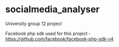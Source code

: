 # socialmedia_analyser
University group 12 project

Facebook php sdk used for this project - https://github.com/facebook/facebook-php-sdk-v4
